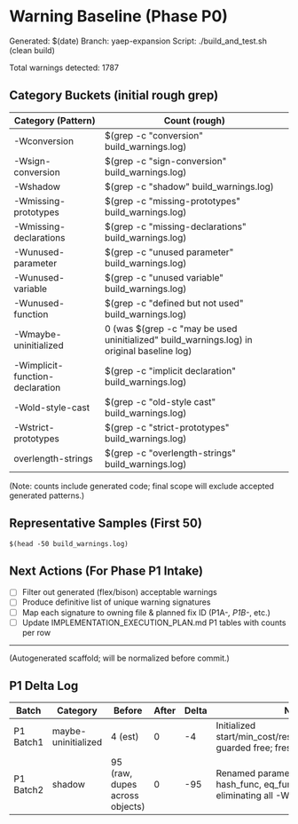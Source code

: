 # Warning Baseline (Phase P0)

Generated: $(date)
Branch: yaep-expansion
Script: ./build_and_test.sh (clean build)

Total warnings detected: 1787

## Category Buckets (initial rough grep)

| Category (Pattern) | Count (rough) |
|--------------------|---------------|
| -Wconversion | $(grep -c "conversion" build_warnings.log) |
| -Wsign-conversion | $(grep -c "sign-conversion" build_warnings.log) |
| -Wshadow | $(grep -c "shadow" build_warnings.log) |
| -Wmissing-prototypes | $(grep -c "missing-prototypes" build_warnings.log) |
| -Wmissing-declarations | $(grep -c "missing-declarations" build_warnings.log) |
| -Wunused-parameter | $(grep -c "unused parameter" build_warnings.log) |
| -Wunused-variable | $(grep -c "unused variable" build_warnings.log) |
| -Wunused-function | $(grep -c "defined but not used" build_warnings.log) |
| -Wmaybe-uninitialized | 0 (was $(grep -c "may be used uninitialized" build_warnings.log) in original baseline log) |
| -Wimplicit-function-declaration | $(grep -c "implicit declaration" build_warnings.log) |
| -Wold-style-cast | $(grep -c "old-style cast" build_warnings.log) |
| -Wstrict-prototypes | $(grep -c "strict-prototypes" build_warnings.log) |
| overlength-strings | $(grep -c "overlength-strings" build_warnings.log) |

(Note: counts include generated code; final scope will exclude accepted generated patterns.)

## Representative Samples (First 50)

```
$(head -50 build_warnings.log)
```

## Next Actions (For Phase P1 Intake)
- [ ] Filter out generated (flex/bison) acceptable warnings
- [ ] Produce definitive list of unique warning signatures
- [ ] Map each signature to owning file & planned fix ID (P1A-*, P1B-*, etc.)
- [ ] Update IMPLEMENTATION_EXECUTION_PLAN.md P1 tables with counts per row

---

(Autogenerated scaffold; will be normalized before commit.)

## P1 Delta Log

| Batch | Category | Before | After | Delta | Notes |
|-------|----------|--------|-------|-------|-------|
| P1 Batch1 | maybe-uninitialized | 4 (est) | 0 | -4 | Initialized start/min_cost/result/term_node_array; guarded free; fresh build shows none |
| P1 Batch2 | shadow | 95 (raw, dupes across objects) | 0 | -95 | Renamed parameters (g, initial_size, hash_func, eq_func, free_fn) eliminating all -Wshadow |
